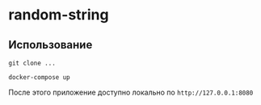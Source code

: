 # random-string

## Использование

`git clone ...`

`docker-compose up`

После этого приложение доступно локально по `http://127.0.0.1:8080`
